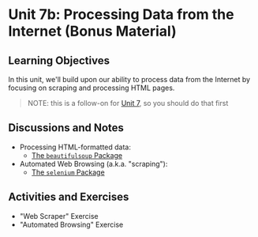 # Unit 7b: Processing Data from the Internet (Bonus Material)

## Learning Objectives

In this unit, we'll build upon our ability to process data from the Internet by focusing on scraping and processing HTML pages.

> NOTE: this is a follow-on for [Unit 7](/units/unit-7.md), so you should do that first

## Discussions and Notes

  + Processing HTML-formatted data:
    + [The `beautifulsoup` Package](/notes/python/packages/beautifulsoup.md)
  + Automated Web Browsing (a.k.a. "scraping"):
    + [The `selenium` Package](/notes/python/packages/selenium.md)

## Activities and Exercises

  + "Web Scraper" Exercise
  + "Automated Browsing" Exercise
